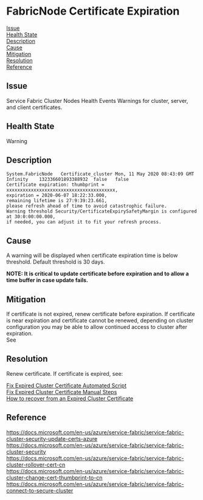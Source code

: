 # FabricNode Certificate Expiration

[Issue](#Issue)  
[Health State](#Health-State)  
[Description](#Description)  
[Cause](#Cause)  
[Mitigation](#Mitigation)  
[Resolution](#Resolution)  
[Reference](#Reference)  

## Issue

Service Fabric Cluster Nodes Health Events Warnings for cluster, server, and client certificates.

## Health State

Warning

## Description

```text
System.FabricNode	Certificate_cluster	Mon, 11 May 2020 08:43:09 GMT	Infinity	132336601893388932	false	false
Certificate expiration: thumbprint = xxxxxxxxxxxxxxxxxxxxxxxxxxxxxxxxxxxxxxxx, 
expiration = 2020-06-07 18:22:33.000, 
remaining lifetime is 27:9:39:23.661, 
please refresh ahead of time to avoid catastrophic failure. 
Warning threshold Security/CertificateExpirySafetyMargin is configured at 30:0:00:00.000, 
if needed, you can adjust it to fit your refresh process.
```

## Cause

A warning will be displayed when certificate expiration time is below threshold. Default threshold is 30 days.

**NOTE: It is critical to update certificate before expiration and to allow a time buffer in case update fails.**

## Mitigation

If certificate is not expired, renew certificate before expiration.
If certificate is near expiration and certificate cannot be renewed, depending on cluster configuration you may be able to allow continued access to cluster after expiration.  
See

## Resolution

Renew certificate.
If certificate is expired, see:

[Fix Expired Cluster Certificate Automated Script](../Security/Fix-Expired-Cluster-Certificate-Automated-Script.md)  
[Fix Expired Cluster Certificate Manual Steps](../Security/Fix-Expired-Cluster-Certificate-Manual-Steps.md)  
[How to recover from an Expired Cluster Certificate](../Security/How-to-recover-from-an-Expired-Cluster-Certificate.md)  

## Reference

https://docs.microsoft.com/en-us/azure/service-fabric/service-fabric-cluster-security-update-certs-azure  
https://docs.microsoft.com/en-us/azure/service-fabric/service-fabric-cluster-security  
https://docs.microsoft.com/en-us/azure/service-fabric/service-fabric-cluster-rollover-cert-cn  
https://docs.microsoft.com/en-us/azure/service-fabric/service-fabric-cluster-change-cert-thumbprint-to-cn  
https://docs.microsoft.com/en-us/azure/service-fabric/service-fabric-connect-to-secure-cluster  
